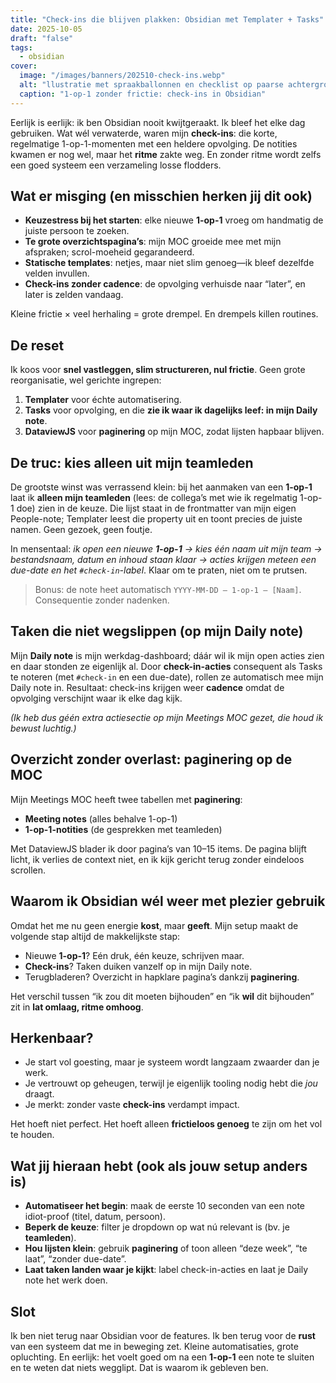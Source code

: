 ```yaml
---
title: "Check-ins die blijven plakken: Obsidian met Templater + Tasks"
date: 2025-10-05
draft: "false"
tags:
  - obsidian
cover:
  image: "/images/banners/202510-check-ins.webp"
  alt: "llustratie met spraakballonnen en checklist op paarse achtergrond, verwijzend naar gesprekken en taken."
  caption: "1-op-1 zonder frictie: check-ins in Obsidian"
---
```

Eerlijk is eerlijk: ik ben Obsidian nooit kwijtgeraakt. Ik bleef het elke dag gebruiken. Wat wél verwaterde, waren mijn **check-ins**: die korte, regelmatige 1-op-1-momenten met een heldere opvolging. De notities kwamen er nog wel, maar het **ritme** zakte weg. En zonder ritme wordt zelfs een goed systeem een verzameling losse flodders.

## Wat er misging (en misschien herken jij dit ook)

- **Keuzestress bij het starten**: elke nieuwe **1-op-1** vroeg om handmatig de juiste persoon te zoeken.
- **Te grote overzichtspagina’s**: mijn MOC groeide mee met mijn afspraken; scrol-moeheid gegarandeerd.
- **Statische templates**: netjes, maar niet slim genoeg—ik bleef dezelfde velden invullen.
- **Check-ins zonder cadence**: de opvolging verhuisde naar “later”, en later is zelden vandaag.

Kleine frictie × veel herhaling = grote drempel. En drempels killen routines.

## De reset

Ik koos voor **snel vastleggen, slim structureren, nul frictie**. Geen grote reorganisatie, wel gerichte ingrepen:

1. **Templater** voor échte automatisering.
2. **Tasks** voor opvolging, en die **zie ik waar ik dagelijks leef: in mijn Daily note**.
3. **DataviewJS** voor **paginering** op mijn MOC, zodat lijsten hapbaar blijven.

## De truc: kies alleen uit mijn teamleden

De grootste winst was verrassend klein: bij het aanmaken van een **1-op-1** laat ik **alleen mijn teamleden** (lees: de collega’s met wie ik regelmatig 1-op-1 doe) zien in de keuze. Die lijst staat in de frontmatter van mijn eigen People-note; Templater leest die property uit en toont precies de juiste namen. Geen gezoek, geen foutje.

In mensentaal: _ik open een nieuwe **1-op-1** → kies één naam uit mijn team → bestandsnaam, datum en inhoud staan klaar → acties krijgen meteen een due-date en het `#check-in`-label_. Klaar om te praten, niet om te prutsen.

> Bonus: de note heet automatisch `YYYY-MM-DD – 1-op-1 – [Naam]`. Consequentie zonder nadenken.

## Taken die niet wegslippen (op mijn Daily note)

Mijn **Daily note** is mijn werkdag-dashboard; dáár wil ik mijn open acties zien en daar stonden ze eigenlijk al. Door **check-in-acties** consequent als Tasks te noteren (met `#check-in` en een due-date), rollen ze automatisch mee mijn Daily note in. Resultaat: check-ins krijgen weer **cadence** omdat de opvolging verschijnt waar ik elke dag kijk.

_(Ik heb dus géén extra actiesectie op mijn Meetings MOC gezet, die houd ik bewust luchtig.)_

## Overzicht zonder overlast: **paginering** op de MOC

Mijn Meetings MOC heeft twee tabellen met **paginering**:

- **Meeting notes** (alles behalve 1-op-1)
- **1-op-1-notities** (de gesprekken met teamleden)

Met DataviewJS blader ik door pagina’s van 10–15 items. De pagina blijft licht, ik verlies de context niet, en ik kijk gericht terug zonder eindeloos scrollen.

## Waarom ik Obsidian wél weer met plezier gebruik

Omdat het me nu geen energie **kost**, maar **geeft**. Mijn setup maakt de volgende stap altijd de makkelijkste stap:

- Nieuwe **1-op-1**? Eén druk, één keuze, schrijven maar.
- **Check-ins**? Taken duiken vanzelf op in mijn Daily note.
- Terugbladeren? Overzicht in hapklare pagina’s dankzij **paginering**.

Het verschil tussen “ik zou dit moeten bijhouden” en “ik **wil** dit bijhouden” zit in **lat omlaag, ritme omhoog**.

## Herkenbaar?

- Je start vol goesting, maar je systeem wordt langzaam zwaarder dan je werk.
- Je vertrouwt op geheugen, terwijl je eigenlijk tooling nodig hebt die _jou_ draagt.
- Je merkt: zonder vaste **check-ins** verdampt impact.

Het hoeft niet perfect. Het hoeft alleen **frictieloos genoeg** te zijn om het vol te houden.

## Wat jij hieraan hebt (ook als jouw setup anders is)

- **Automatiseer het begin**: maak de eerste 10 seconden van een note idiot-proof (titel, datum, persoon).
- **Beperk de keuze**: filter je dropdown op wat nú relevant is (bv. je **teamleden**).
- **Hou lijsten klein**: gebruik **paginering** of toon alleen “deze week”, “te laat”, “zonder due-date”.
- **Laat taken landen waar je kijkt**: label check-in-acties en laat je Daily note het werk doen.

## Slot

Ik ben niet terug naar Obsidian voor de features. Ik ben terug voor de **rust** van een systeem dat me in beweging zet. Kleine automatisaties, grote opluchting. En eerlijk: het voelt goed om na een **1-op-1** een note te sluiten en te weten dat niets wegglipt. Dat is waarom ik gebleven ben.
